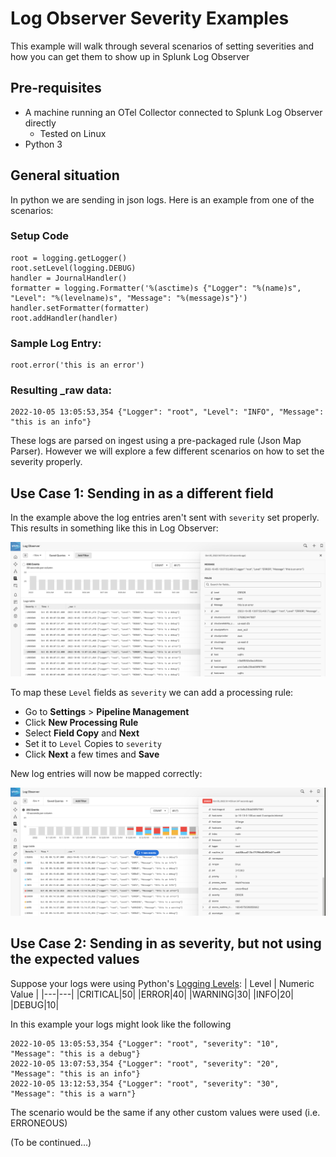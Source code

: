 # Log Observer Severity Examples

This example will walk through several scenarios of setting severities and how you can get them to show up in Splunk Log Observer

## Pre-requisites

* A machine running an OTel Collector connected to Splunk Log Observer directly
  * Tested on Linux
* Python 3

## General situation

In python we are sending in json logs. Here is an example from one of the scenarios:

### Setup Code
```
root = logging.getLogger()
root.setLevel(logging.DEBUG)
handler = JournalHandler()
formatter = logging.Formatter('%(asctime)s {"Logger": "%(name)s", "Level": "%(levelname)s", "Message": "%(message)s"}')
handler.setFormatter(formatter)
root.addHandler(handler)
```

### Sample Log Entry:
```
root.error('this is an error')
```

### Resulting _raw data:
```
2022-10-05 13:05:53,354 {"Logger": "root", "Level": "INFO", "Message": "this is an info"}
```

These logs are parsed on ingest using a pre-packaged rule (Json Map Parser). However we will explore a few different scenarios on how to set the severity properly.

## Use Case 1: Sending in as a different field

In the example above the log entries aren't sent with `severity` set properly. This results in something like this in Log Observer:

![All Unknown](img/LOS_01_AllUnknown.png)

To map these `Level` fields as `severity` we can add a processing rule:
* Go to **Settings** > **Pipeline Management**
* Click **New Processing Rule**
* Select **Field Copy** and **Next**
* Set it to `Level` Copies to `severity`
* Click **Next** a few times and **Save**

New log entries will now be mapped correctly:

![All Unknown](img/LOS_02_SeverityCorrect.png)

## Use Case 2: Sending in as severity, but not using the expected values

Suppose your logs were using Python's [Logging Levels](https://docs.python.org/3/library/logging.html#logging-levels):
| Level | Numeric Value |
|---|---|
|CRITICAL|50|
|ERROR|40|
|WARNING|30|
|INFO|20|
|DEBUG|10|


In this example your logs might look like the following
```
2022-10-05 13:05:53,354 {"Logger": "root", "severity": "10", "Message": "this is a debug"}
2022-10-05 13:07:53,354 {"Logger": "root", "severity": "20", "Message": "this is an info"}
2022-10-05 13:12:53,354 {"Logger": "root", "severity": "30", "Message": "this is a warn"}
```

The scenario would be the same if any other custom values were used (i.e. ERRONEOUS)

(To be continued...)